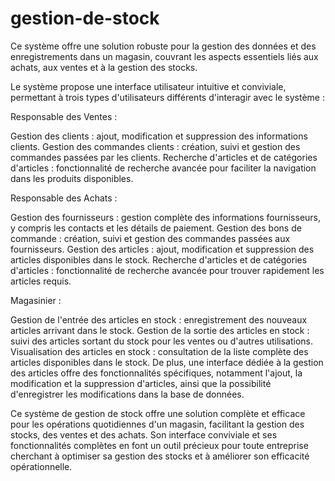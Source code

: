 ﻿# gestion-de-stock
Ce système offre une solution robuste pour la gestion des données et des enregistrements dans un magasin, couvrant les aspects essentiels liés aux achats, aux ventes et à la gestion des stocks.

Le système propose une interface utilisateur intuitive et conviviale, permettant à trois types d'utilisateurs différents d'interagir avec le système :

Responsable des Ventes :

Gestion des clients : ajout, modification et suppression des informations clients.
Gestion des commandes clients : création, suivi et gestion des commandes passées par les clients.
Recherche d'articles et de catégories d'articles : fonctionnalité de recherche avancée pour faciliter la navigation dans les produits disponibles.

Responsable des Achats :

Gestion des fournisseurs : gestion complète des informations fournisseurs, y compris les contacts et les détails de paiement.
Gestion des bons de commande : création, suivi et gestion des commandes passées aux fournisseurs.
Gestion des articles : ajout, modification et suppression des articles disponibles dans le stock.
Recherche d'articles et de catégories d'articles : fonctionnalité de recherche avancée pour trouver rapidement les articles requis.

Magasinier :

Gestion de l'entrée des articles en stock : enregistrement des nouveaux articles arrivant dans le stock.
Gestion de la sortie des articles en stock : suivi des articles sortant du stock pour les ventes ou d'autres utilisations.
Visualisation des articles en stock : consultation de la liste complète des articles disponibles dans le stock.
De plus, une interface dédiée à la gestion des articles offre des fonctionnalités spécifiques, notamment l'ajout, la modification et la suppression d'articles, ainsi que la possibilité d'enregistrer les modifications dans la base de données.

Ce système de gestion de stock offre une solution complète et efficace pour les opérations quotidiennes d'un magasin, facilitant la gestion des stocks, des ventes et des achats. Son interface conviviale et ses fonctionnalités complètes en font un outil précieux pour toute entreprise cherchant à optimiser sa gestion des stocks et à améliorer son efficacité opérationnelle.
